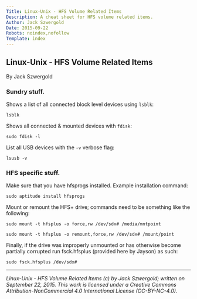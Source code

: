 ```yaml
---
Title: Linux-Unix - HFS Volume Related Items
Description: A cheat sheet for HFS volume related items.
Author: Jack Szwergold
Date: 2015-09-22
Robots: noindex,nofollow
Template: index
---
```


## Linux-Unix - HFS Volume Related Items

By Jack Szwergold

### Sundry stuff.

Shows a list of all connected block level devices using `lsblk`:

    lsblk

Shows all connected & mounted devices with `fdisk`:

    sudo fdisk -l

List all USB devices with the `-v` verbose flag:

    lsusb -v

### HFS specific stuff.

Make sure that you have hfsprogs installed. Example installation command:

    sudo aptitude install hfsprogs

Mount or remount the HFS+ drive; commands need to be something like the following:

    sudo mount -t hfsplus -o force,rw /dev/sdx# /media/mntpoint

    sudo mount -t hfsplus -o remount,force,rw /dev/sdx# /mount/point

Finally, if the drive was improperly unmounted or has otherwise become partially corrupted run fsck.hfsplus (provided here by Jayson) as such:

    sudo fsck.hfsplus /dev/sdx#

***

*Linux-Unix - HFS Volume Related Items (c) by Jack Szwergold; written on September 22, 2015. This work is licensed under a Creative Commons Attribution-NonCommercial 4.0 International License (CC-BY-NC-4.0).*
